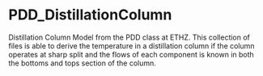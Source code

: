 # PDD_DistillationColumn
Distillation Column Model from the PDD class at ETHZ.
This collection of files is able to derive the temperature in a 
distillation column if the column operates at sharp split and the
flows of each component is known in both the bottoms and tops section
of the column. 
